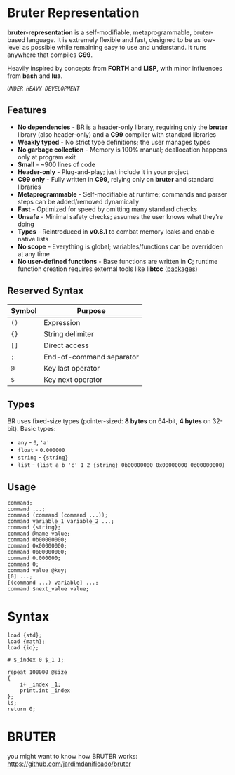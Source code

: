 # Bruter Representation

**bruter-representation** is a self-modifiable, metaprogrammable, bruter-based language. It is extremely flexible and fast, designed to be as low-level as possible while remaining easy to use and understand. It runs anywhere that compiles **C99**.

Heavily inspired by concepts from **FORTH** and **LISP**, with minor influences from **bash** and **lua**.

*`UNDER HEAVY DEVELOPMENT`*

## Features

- **No dependencies** - BR is a header-only library, requiring only the **bruter** library (also header-only) and a **C99** compiler with standard libraries
- **Weakly typed** - No strict type definitions; the user manages types
- **No garbage collection** - Memory is 100% manual; deallocation happens only at program exit
- **Small** - ~900 lines of code
- **Header-only** - Plug-and-play; just include it in your project
- **C99 only** - Fully written in **C99**, relying only on **bruter** and standard libraries
- **Metaprogrammable** - Self-modifiable at runtime; commands and parser steps can be added/removed dynamically
- **Fast** - Optimized for speed by omitting many standard checks
- **Unsafe** - Minimal safety checks; assumes the user knows what they're doing
- **Types** - Reintroduced in **v0.8.1** to combat memory leaks and enable native lists
- **No scope** - Everything is global; variables/functions can be overridden at any time
- **No user-defined functions** - Base functions are written in **C**; runtime function creation requires external tools like **libtcc** ([packages](https://github.com/brutopolis/packages))

## Reserved Syntax

| Symbol | Purpose                  |
|--------|--------------------------|
| `()`   | Expression               |
| `{}`   | String delimiter         |
| `[]`   | Direct access            |
| `;`    | End-of-command separator |
| `@`    | Key last operator        |
| `$`    | Key next operator        |

## Types

BR uses fixed-size types (pointer-sized: **8 bytes** on 64-bit, **4 bytes** on 32-bit). Basic types:

- `any` - `0`, `'a'`
- `float` - `0.000000`
- `string` - `{string}`
- `list` - `(list a b 'c' 1 2 {string} 0b00000000 0x00000000 0o00000000)`

## Usage

```br
command;
command ...;
command (command (command ...));
command variable_1 variable_2 ...;
command {string};
command @name value;
command 0b00000000;
command 0x00000000;
command 0o00000000;
command 0.000000;
command 0;
command value @key;
[0] ...;
[(command ...) variable] ...;
command $next_value value;
```
# Syntax

```
load {std};
load {math};
load {io};

# $_index 0 $_1 1;

repeat 100000 @size 
{
    i+ _index _1;
    print.int _index
};
ls;
return 0;
```

# BRUTER

you might want to know how BRUTER works: https://github.com/jardimdanificado/bruter
